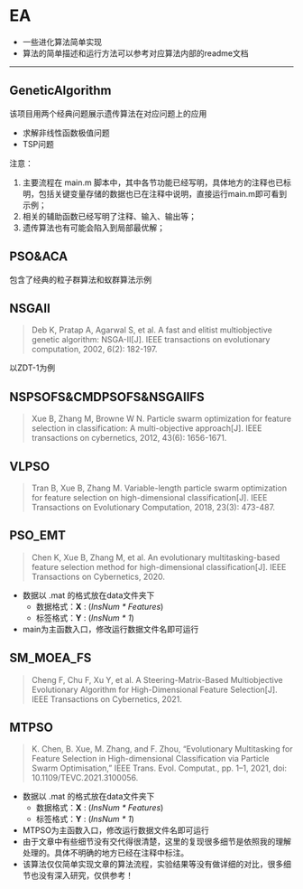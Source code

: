 # EA
- 一些进化算法简单实现
- 算法的简单描述和运行方法可以参考对应算法内部的readme文档





---

## GeneticAlgorithm

该项目用两个经典问题展示遗传算法在对应问题上的应用

- 求解非线性函数极值问题
- TSP问题

注意：

1. 主要流程在 main.m 脚本中，其中各节功能已经写明，具体地方的注释也已标明，包括关键变量存储的数据也已在注释中说明，直接运行main.m即可看到示例；
2. 相关的辅助函数已经写明了注释、输入、输出等；
3. 遗传算法也有可能会陷入到局部最优解；

## PSO&ACA

包含了经典的粒子群算法和蚁群算法示例

## NSGAⅡ

> Deb K, Pratap A, Agarwal S, et al. A fast and elitist multiobjective genetic algorithm: NSGA-II[J]. IEEE transactions on evolutionary computation, 2002, 6(2): 182-197.

以ZDT-1为例

## NSPSOFS&CMDPSOFS&NSGAⅡFS

> Xue B, Zhang M, Browne W N. Particle swarm optimization for feature selection in classification: A multi-objective approach[J]. IEEE transactions on cybernetics, 2012, 43(6): 1656-1671.

## VLPSO

> Tran B, Xue B, Zhang M. Variable-length particle swarm optimization for feature selection on high-dimensional classification[J]. IEEE Transactions on Evolutionary Computation, 2018, 23(3): 473-487.

## PSO_EMT

> Chen K, Xue B, Zhang M, et al. An evolutionary multitasking-based feature selection method for high-dimensional classification[J]. IEEE Transactions on Cybernetics, 2020.

- 数据以 .mat 的格式放在data文件夹下
  - 数据格式：**X** : (*InsNum \* Features*)
  - 标签格式：**Y** : (*InsNum \* 1*)
- main为主函数入口，修改运行数据文件名即可运行

## SM_MOEA_FS

> Cheng F, Chu F, Xu Y, et al. A Steering-Matrix-Based Multiobjective Evolutionary Algorithm for High-Dimensional Feature Selection[J]. IEEE Transactions on Cybernetics, 2021.

## MTPSO

> K. Chen, B. Xue, M. Zhang, and F. Zhou, “Evolutionary Multitasking for Feature Selection in High-dimensional Classification via Particle Swarm Optimisation,” IEEE Trans. Evol. Computat., pp. 1–1, 2021, doi: 10.1109/TEVC.2021.3100056.

- 数据以 .mat 的格式放在data文件夹下
  - 数据格式：**X** : (*InsNum \* Features*)
  - 标签格式：**Y** : (*InsNum \* 1*)
- MTPSO为主函数入口，修改运行数据文件名即可运行
- 由于文章中有些细节没有交代得很清楚，这里的复现很多细节是依照我的理解处理的。具体不明确的地方已经在注释中标注。
- 该算法仅仅简单实现文章的算法流程，实验结果等没有做详细的对比，很多细节也没有深入研究，仅供参考！